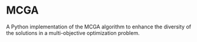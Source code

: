 # MCGA

A Python implementation of the MCGA algorithm to enhance the diversity of the solutions in a multi-objective
optimization problem.
